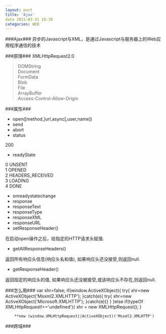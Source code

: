 ```yaml
---
layout: post
title: 'Ajax'
date 2015-03-31 10:30
categories: WEB
---
```


###Ajax###
异步的Javascript与XML，是通过Javascript与服务器上的Web应用程序通信的技术

###原理###
XMLHttpRequest2.0   

>DOMString   
 Document  
 FormData   
 Blob   
 File   
 ArrayBuffer   
 Access-Control-Allow-Origin

###属性###
- open([method,]url,async[,user,name])
- send
- abort
- status   
>
 200
- readyState   
>
 0 UNSENT  
 1 OPENED   
 2 HEADERS_RECEIVED   
 3 LOADING  
 4 DONE
	
- onreadystatechange
- response
- responseText
- responseType
- responseXML
- responseURL
- setResponseHeader()   
>
 在启动open操作之后，给指定的HTTP请求头赋值.   
- getAllResponseHeaders()   
>
 返回所有响应头信息(响应头名和值), 如果响应头还没接受,则返回null.
- getResponseHeader()   
>
 返回指定的响应头的值, 如果响应头还没被接受,或该响应头不存在,则返回null.   


###怎么用###
		var xhr=false;
		if(window.ActiveXObject){
			try{
				xhr=new ActiveXObject('Msxml2.XMLHTTP');
			}catch(e){
				try{
					xhr=new ActiveXObject('Microsoft.XMLHTTP');
				}catch(e){}
			}
		}else if(typeOf XMLHttpRequest!=='undefined'){
			xhr = new XMLHttpRequest();
		}
		
		**new (window.XMLHttpRequest||ActiveXObject)('Msxml2.XMLHTTP')

###跨域###